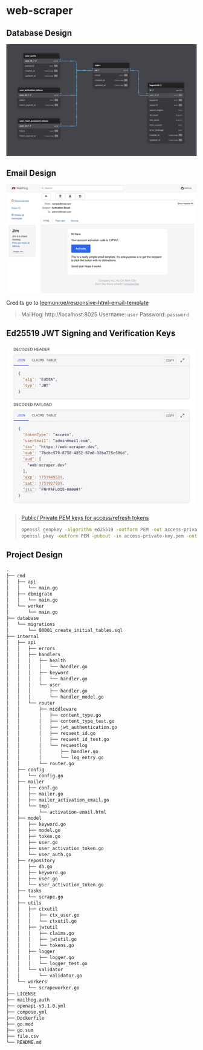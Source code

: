 # web-scraper

## Database Design

![Database Design](database/Design.png)

## Email Design

![Email Design](internal/mailer/assets/Design.png)

Credits go to [leemunroe/responsive-html-email-template](https://github.com/leemunroe/responsive-html-email-template)

> MailHog: http://localhost:8025
> Username: `user` Password: `password`

## Ed25519 JWT Signing and Verification Keys

![Token Design](internal/utils/jwtutil/assets/Token.png)

> [Public/ Private PEM keys for access/refresh tokens](internal/utils/jwtutil/assets)
> 
> ```bash
> openssl genpkey -algorithm ed25519 -outform PEM -out access-private-key.pem
> openssl pkey -outform PEM -pubout -in access-private-key.pem -out access-public-key.pem
> ```

## Project Design

```shell
.
├── cmd
│   ├── api
│   │   └── main.go
│   ├── dbmigrate
│   │   └── main.go
│   └── worker
│       └── main.go
├── database
│   └── migrations
│       └── 00001_create_initial_tables.sql
├── internal
│   ├── api
│   │   ├── errors
│   │   ├── handlers
│   │   │   ├── health
│   │   │   │   └── handler.go
│   │   │   ├── keyword
│   │   │   │   └── handler.go
│   │   │   └── user
│   │   │       ├── handler.go
│   │   │       └── handler_model.go
│   │   └── router
│   │       ├── middleware
│   │       │   ├── content_type.go
│   │       │   ├── content_type_test.go
│   │       │   ├── jwt_authentication.go
│   │       │   ├── request_id.go
│   │       │   ├── request_id_test.go
│   │       │   └── requestlog
│   │       │       ├── handler.go
│   │       │       └── log_entry.go
│   │       └── router.go
│   ├── config
│   │   └── config.go
│   ├── mailer
│   │   ├── conf.go
│   │   ├── mailer.go
│   │   ├── mailer_activation_email.go
│   │   └── tmpl
│   │       └── activation-email.html
│   ├── model
│   │   ├── keyword.go
│   │   ├── model.go
│   │   ├── token.go
│   │   ├── user.go
│   │   ├── user_activation_token.go
│   │   └── user_auth.go
│   ├── repository
│   │   ├── db.go
│   │   ├── keyword.go
│   │   ├── user.go
│   │   └── user_activation_token.go
│   ├── tasks
│   │   └── scrape.go
│   ├── utils
│   │   ├── ctxutil
│   │   │   ├── ctx_user.go
│   │   │   └── ctxutil.go
│   │   ├── jwtutil
│   │   │   ├── claims.go
│   │   │   ├── jwtutil.go
│   │   │   └── tokens.go
│   │   ├── logger
│   │   │   ├── logger.go
│   │   │   └── logger_test.go
│   │   └── validator
│   │       └── validator.go
│   └── workers
│       └── scrapeworker.go
├── LICENSE
├── mailhog.auth
├── openapi-v3.1.0.yml
├── compose.yml
├── Dockerfile
├── go.mod
├── go.sum
├── file.csv
└── README.md
```